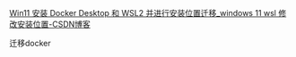 [Win11 安装 Docker Desktop 和 WSL2 并进行安装位置迁移_windows 11 wsl 修改安装位置-CSDN博客](https://blog.csdn.net/cn_ljr/article/details/132047516)

迁移docker